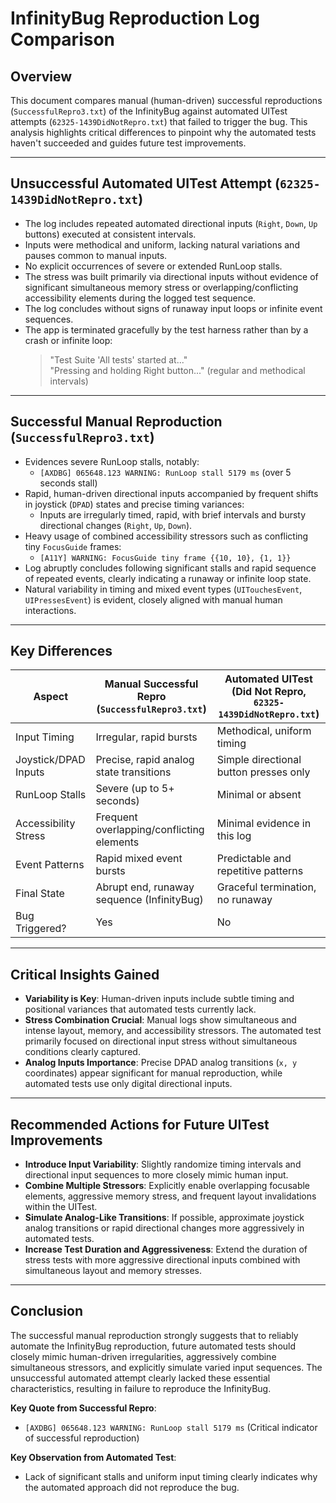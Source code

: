 
# InfinityBug Reproduction Log Comparison

## Overview
This document compares manual (human-driven) successful reproductions (`SuccessfulRepro3.txt`) of the InfinityBug against automated UITest attempts (`62325-1439DidNotRepro.txt`) that failed to trigger the bug. This analysis highlights critical differences to pinpoint why the automated tests haven't succeeded and guides future test improvements.

---

## Unsuccessful Automated UITest Attempt (`62325-1439DidNotRepro.txt`)
- The log includes repeated automated directional inputs (`Right`, `Down`, `Up` buttons) executed at consistent intervals.
- Inputs were methodical and uniform, lacking natural variations and pauses common to manual inputs.
- No explicit occurrences of severe or extended RunLoop stalls.
- The stress was built primarily via directional inputs without evidence of significant simultaneous memory stress or overlapping/conflicting accessibility elements during the logged test sequence.
- The log concludes without signs of runaway input loops or infinite event sequences.
- The app is terminated gracefully by the test harness rather than by a crash or infinite loop:
  > "Test Suite 'All tests' started at..."  
  > "Pressing and holding Right button..." (regular and methodical intervals)

---

## Successful Manual Reproduction (`SuccessfulRepro3.txt`)
- Evidences severe RunLoop stalls, notably:
  - `[AXDBG] 065648.123 WARNING: RunLoop stall 5179 ms` (over 5 seconds stall)
- Rapid, human-driven directional inputs accompanied by frequent shifts in joystick (`DPAD`) states and precise timing variances:
  - Inputs are irregularly timed, rapid, with brief intervals and bursty directional changes (`Right`, `Up`, `Down`).
- Heavy usage of combined accessibility stressors such as conflicting tiny `FocusGuide` frames:
  - `[A11Y] WARNING: FocusGuide tiny frame {{10, 10}, {1, 1}}`
- Log abruptly concludes following significant stalls and rapid sequence of repeated events, clearly indicating a runaway or infinite loop state.
- Natural variability in timing and mixed event types (`UITouchesEvent`, `UIPressesEvent`) is evident, closely aligned with manual human interactions.

---

## Key Differences
| Aspect                | Manual Successful Repro (`SuccessfulRepro3.txt`) | Automated UITest (Did Not Repro, `62325-1439DidNotRepro.txt`) |
|-----------------------|--------------------------------------------------|---------------------------------------------------------------|
| Input Timing          | Irregular, rapid bursts                          | Methodical, uniform timing                                    |
| Joystick/DPAD Inputs  | Precise, rapid analog state transitions          | Simple directional button presses only                        |
| RunLoop Stalls        | Severe (up to 5+ seconds)                        | Minimal or absent                                             |
| Accessibility Stress  | Frequent overlapping/conflicting elements        | Minimal evidence in this log                                  |
| Event Patterns        | Rapid mixed event bursts                         | Predictable and repetitive patterns                           |
| Final State           | Abrupt end, runaway sequence (InfinityBug)       | Graceful termination, no runaway                              |
| Bug Triggered?        | Yes                                              | No                                                            |

---

## Critical Insights Gained
- **Variability is Key**: Human-driven inputs include subtle timing and positional variances that automated tests currently lack.
- **Stress Combination Crucial**: Manual logs show simultaneous and intense layout, memory, and accessibility stressors. The automated test primarily focused on directional input stress without simultaneous conditions clearly captured.
- **Analog Inputs Importance**: Precise DPAD analog transitions (`x, y` coordinates) appear significant for manual reproduction, while automated tests use only digital directional inputs.

---

## Recommended Actions for Future UITest Improvements
- **Introduce Input Variability**: Slightly randomize timing intervals and directional input sequences to more closely mimic human input.
- **Combine Multiple Stressors**: Explicitly enable overlapping focusable elements, aggressive memory stress, and frequent layout invalidations within the UITest.
- **Simulate Analog-Like Transitions**: If possible, approximate joystick analog transitions or rapid directional changes more aggressively in automated tests.
- **Increase Test Duration and Aggressiveness**: Extend the duration of stress tests with more aggressive directional inputs combined with simultaneous layout and memory stresses.

---

## Conclusion
The successful manual reproduction strongly suggests that to reliably automate the InfinityBug reproduction, future automated tests should closely mimic human-driven irregularities, aggressively combine simultaneous stressors, and explicitly simulate varied input sequences. The unsuccessful automated attempt clearly lacked these essential characteristics, resulting in failure to reproduce the InfinityBug.

**Key Quote from Successful Repro**:
- `[AXDBG] 065648.123 WARNING: RunLoop stall 5179 ms` (Critical indicator of successful reproduction)

**Key Observation from Automated Test**:
- Lack of significant stalls and uniform input timing clearly indicates why the automated approach did not reproduce the bug.
